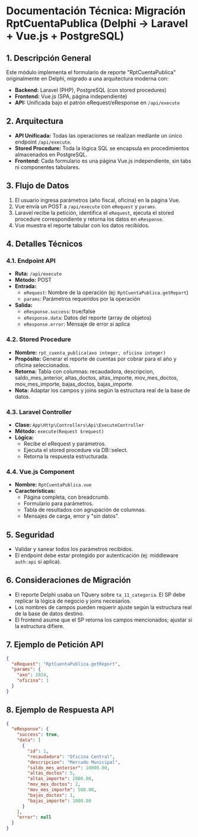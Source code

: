 # Documentación Técnica: Migración RptCuentaPublica (Delphi → Laravel + Vue.js + PostgreSQL)

## 1. Descripción General
Este módulo implementa el formulario de reporte "RptCuentaPublica" originalmente en Delphi, migrado a una arquitectura moderna con:
- **Backend:** Laravel (PHP), PostgreSQL (con stored procedures)
- **Frontend:** Vue.js (SPA, página independiente)
- **API:** Unificada bajo el patrón eRequest/eResponse en `/api/execute`

## 2. Arquitectura
- **API Unificada:** Todas las operaciones se realizan mediante un único endpoint `/api/execute`.
- **Stored Procedure:** Toda la lógica SQL se encapsula en procedimientos almacenados en PostgreSQL.
- **Frontend:** Cada formulario es una página Vue.js independiente, sin tabs ni componentes tabulares.

## 3. Flujo de Datos
1. El usuario ingresa parámetros (año fiscal, oficina) en la página Vue.
2. Vue envía un POST a `/api/execute` con `eRequest` y `params`.
3. Laravel recibe la petición, identifica el `eRequest`, ejecuta el stored procedure correspondiente y retorna los datos en `eResponse`.
4. Vue muestra el reporte tabular con los datos recibidos.

## 4. Detalles Técnicos
### 4.1. Endpoint API
- **Ruta:** `/api/execute`
- **Método:** POST
- **Entrada:**
  - `eRequest`: Nombre de la operación (ej: `RptCuentaPublica.getReport`)
  - `params`: Parámetros requeridos por la operación
- **Salida:**
  - `eResponse.success`: true/false
  - `eResponse.data`: Datos del reporte (array de objetos)
  - `eResponse.error`: Mensaje de error si aplica

### 4.2. Stored Procedure
- **Nombre:** `rpt_cuenta_publica(axo integer, oficina integer)`
- **Propósito:** Generar el reporte de cuentas por cobrar para el año y oficina seleccionados.
- **Retorna:** Tabla con columnas: recaudadora, descripcion, saldo_mes_anterior, altas_doctos, altas_importe, mov_mes_doctos, mov_mes_importe, bajas_doctos, bajas_importe.
- **Nota:** Adaptar los campos y joins según la estructura real de la base de datos.

### 4.3. Laravel Controller
- **Clase:** `App\Http\Controllers\Api\ExecuteController`
- **Método:** `execute(Request $request)`
- **Lógica:**
  - Recibe el eRequest y parámetros.
  - Ejecuta el stored procedure vía DB::select.
  - Retorna la respuesta estructurada.

### 4.4. Vue.js Component
- **Nombre:** `RptCuentaPublica.vue`
- **Características:**
  - Página completa, con breadcrumb.
  - Formulario para parámetros.
  - Tabla de resultados con agrupación de columnas.
  - Mensajes de carga, error y "sin datos".

## 5. Seguridad
- Validar y sanear todos los parámetros recibidos.
- El endpoint debe estar protegido por autenticación (ej: middleware `auth:api` si aplica).

## 6. Consideraciones de Migración
- El reporte Delphi usaba un TQuery sobre `ta_11_categoria`. El SP debe replicar la lógica de negocio y joins necesarios.
- Los nombres de campos pueden requerir ajuste según la estructura real de la base de datos destino.
- El frontend asume que el SP retorna los campos mencionados; ajustar si la estructura difiere.

## 7. Ejemplo de Petición API
```json
{
  "eRequest": "RptCuentaPublica.getReport",
  "params": {
    "axo": 2024,
    "oficina": 1
  }
}
```

## 8. Ejemplo de Respuesta API
```json
{
  "eResponse": {
    "success": true,
    "data": [
      {
        "id": 1,
        "recaudadora": "Oficina Central",
        "descripcion": "Mercado Municipal",
        "saldo_mes_anterior": 10000.00,
        "altas_doctos": 5,
        "altas_importe": 2000.00,
        "mov_mes_doctos": 2,
        "mov_mes_importe": 500.00,
        "bajas_doctos": 1,
        "bajas_importe": 1000.00
      }
    ],
    "error": null
  }
}
```
